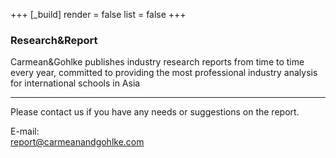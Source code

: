 +++
[_build]
render = false
list = false
+++

### Research&Report

Carmean&Gohlke publishes industry research reports from time to time every year, committed to providing the most professional industry analysis for international schools in Asia

------

Please contact us if you have any needs or suggestions on the report.

E-mail:  
report@carmeanandgohlke.com

